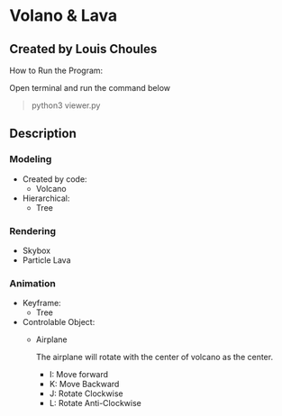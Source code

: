 # Volano & Lava

## Created by Louis Choules

How to Run the Program:

Open terminal and run the command below 

> python3 viewer.py 

## Description

### Modeling

- Created by code:
    - Volcano
- Hierarchical:
    - Tree

### Rendering

- Skybox
- Particle Lava

### Animation
- Keyframe:
    - Tree
- Controlable Object:
    - Airplane

        The airplane will rotate with the center of volcano as the center.
        - I: Move forward
        - K: Move Backward
        - J: Rotate Clockwise
        - L: Rotate Anti-Clockwise
